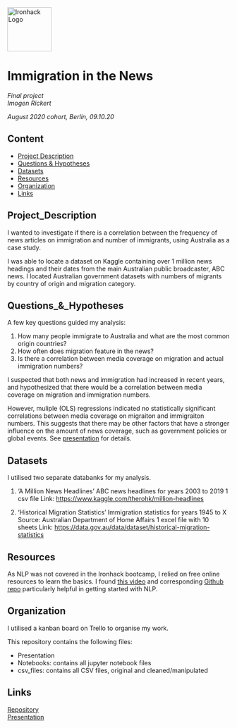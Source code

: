 <img src="https://bit.ly/2VnXWr2" alt="Ironhack Logo" width="100"/>

# Immigration in the News

*Final project*  
*Imogen Rickert*

*August 2020 cohort, Berlin, 09.10.20*

## Content
- [Project Description](#Project_Description)  
- [Questions & Hypotheses](#Questions_&_Hypotheses)  
- [Datasets](#datasets)
- [Resources](#resources) 
- [Organization](#organization)
- [Links](#links)


## Project_Description

I wanted to investigate if there is a correlation between the frequency of news articles on immigration and number of immigrants, using Australia as a case study. 

I was able to locate a dataset on Kaggle containing over 1 million news headings and their dates from the main Australian public broadcaster, ABC news. I located Australian government datasets with numbers of migrants by country of origin and migration category. 


## Questions_&_Hypotheses

A few key questions guided my analysis:

1. How many people immigrate to Australia and what are the most common origin countries?
2. How often does migration feature in the news?
3. Is there a correlation between media coverage on migration and actual immigration numbers?

I suspected that both news and immigration had increased in recent years, and hypothesized that there would be a correlation between media coverage on migration and immigration numbers. 

However, muliple (OLS) regressions indicated no statistically significant correlations between media coverage on migraiton and immigraiton numbers. This suggests that there may be other factors that have a stronger influence on the amount of news coverage, such as government policies or global events. See [presentation](https://github.com/imogen-rickert/immigration_news/blob/main/presentation.pdf)  for details. 


## Datasets
I utilised two separate databanks for my analysis.

1. ‘A Million News Headlines’
ABC news headlines for years 2003 to 2019
1 csv file
Link: https://www.kaggle.com/therohk/million-headlines

2. ‘Historical Migration Statistics’
Immigration statistics for years 1945 to X
Source: Australian Department of Home Affairs
1 excel file with 10 sheets
Link: https://data.gov.au/data/dataset/historical-migration-statistics

## Resources

As NLP was not covered in the Ironhack bootcamp, I relied on free online resources to learn the basics. I found [this video](https://www.youtube.com/watch?v=xvqsFTUsOmc&feature=youtu.be&ab_channel=PyOhio) and corresponding [Github repo](https://github.com/adashofdata/nlp-in-python-tutorial/blob/master/1-Data-Cleaning.ipynb) particularly helpful in getting started with NLP. 

## Organization

I utilised a kanban board on Trello to organise my work. 

This repository contains the following files:
- Presentation
- Notebooks: contains all jupyter notebook files
- csv_files: contains all CSV files, original and cleaned/manipulated


## Links

[Repository](https://github.com/imogen-rickert/immigration-news)  
[Presentation](https://github.com/imogen-rickert/immigration_news/blob/main/presentation.pdf) 
